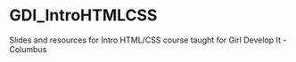 # GDI_IntroHTMLCSS
Slides and resources for Intro HTML/CSS course taught for Girl Develop It - Columbus
